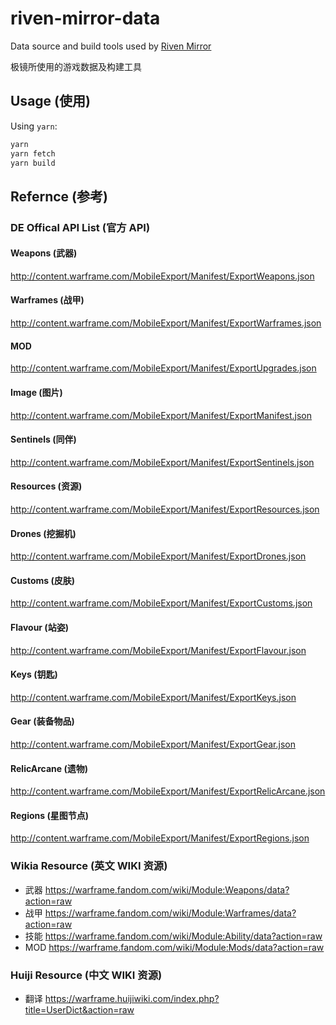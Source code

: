 # riven-mirror-data

Data source and build tools used by [Riven Mirror](https://github.com/pa001024/riven-mirror)

极镜所使用的游戏数据及构建工具

## Usage (使用)

Using `yarn`:

```bash
yarn
yarn fetch
yarn build
```

## Refernce (参考)

### DE Offical API List (官方 API)

#### Weapons (武器)

http://content.warframe.com/MobileExport/Manifest/ExportWeapons.json

#### Warframes (战甲)

http://content.warframe.com/MobileExport/Manifest/ExportWarframes.json

#### MOD

http://content.warframe.com/MobileExport/Manifest/ExportUpgrades.json

#### Image (图片)

http://content.warframe.com/MobileExport/Manifest/ExportManifest.json

#### Sentinels (同伴)

http://content.warframe.com/MobileExport/Manifest/ExportSentinels.json

#### Resources (资源)

http://content.warframe.com/MobileExport/Manifest/ExportResources.json

#### Drones (挖掘机)

http://content.warframe.com/MobileExport/Manifest/ExportDrones.json

#### Customs (皮肤)

http://content.warframe.com/MobileExport/Manifest/ExportCustoms.json

#### Flavour (站姿)

http://content.warframe.com/MobileExport/Manifest/ExportFlavour.json

#### Keys (钥匙)

http://content.warframe.com/MobileExport/Manifest/ExportKeys.json

#### Gear (装备物品)

http://content.warframe.com/MobileExport/Manifest/ExportGear.json

#### RelicArcane (遗物)

http://content.warframe.com/MobileExport/Manifest/ExportRelicArcane.json

#### Regions (星图节点)

http://content.warframe.com/MobileExport/Manifest/ExportRegions.json

### Wikia Resource (英文 WIKI 资源)

- 武器 https://warframe.fandom.com/wiki/Module:Weapons/data?action=raw
- 战甲 https://warframe.fandom.com/wiki/Module:Warframes/data?action=raw
- 技能 https://warframe.fandom.com/wiki/Module:Ability/data?action=raw
- MOD https://warframe.fandom.com/wiki/Module:Mods/data?action=raw

### Huiji Resource (中文 WIKI 资源)

- 翻译 https://warframe.huijiwiki.com/index.php?title=UserDict&action=raw
